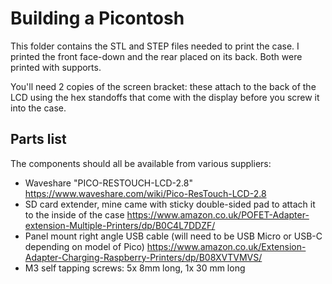 # Building a Picontosh

This folder contains the STL and STEP files needed to print the case. I printed the front face-down and the rear placed on its back. Both were printed with supports. 

You'll need 2 copies of the screen bracket: these attach to the back of the LCD using the hex standoffs that come with the display before you screw it into the case.

## Parts list

The components should all be available from various suppliers:

- Waveshare "PICO-RESTOUCH-LCD-2.8" https://www.waveshare.com/wiki/Pico-ResTouch-LCD-2.8 
- SD card extender, mine came with sticky double-sided pad to attach it to the inside of the case https://www.amazon.co.uk/POFET-Adapter-extension-Multiple-Printers/dp/B0C4L7DDZF/
- Panel mount right angle USB cable (will need to be USB Micro or USB-C depending on model of Pico) https://www.amazon.co.uk/Extension-Adapter-Charging-Raspberry-Printers/dp/B08XVTVMVS/
- M3 self tapping screws: 5x 8mm long, 1x 30 mm long
